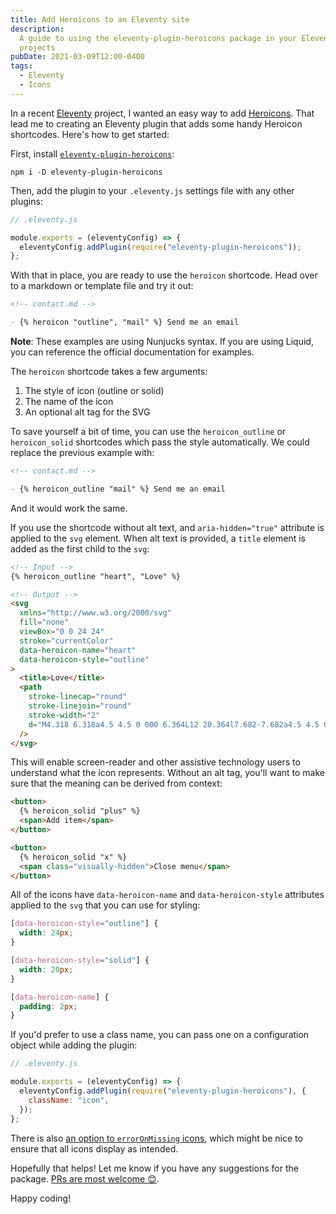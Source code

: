 ```yaml
---
title: Add Heroicons to an Eleventy site
description:
  A guide to using the eleventy-plugin-heroicons package in your Eleventy
  projects
pubDate: 2021-03-09T12:00-0400
tags:
  - Eleventy
  - Icons
---
```


In a recent [Eleventy](https://11ty.dev) project, I wanted an easy way to add
[Heroicons](https://heroicons.com). That lead me to creating an Eleventy plugin
that adds some handy Heroicon shortcodes. Here's how to get started:

First, install
[`eleventy-plugin-heroicons`](https://npm.im/eleventy-plugin-heroicons):

```shell
npm i -D eleventy-plugin-heroicons
```

Then, add the plugin to your `.eleventy.js` settings file with any other
plugins:

```js
// .eleventy.js

module.exports = (eleventyConfig) => {
  eleventyConfig.addPlugin(require("eleventy-plugin-heroicons"));
};
```

With that in place, you are ready to use the `heroicon` shortcode. Head over to
a markdown or template file and try it out:

```md
<!-- contact.md -->

- {% heroicon "outline", "mail" %} Send me an email
```

**Note**: These examples are using Nunjucks syntax. If you are using Liquid, you
can reference the official documentation for examples.

The `heroicon` shortcode takes a few arguments:

1. The style of icon (outline or solid)
2. The name of the icon
3. An optional alt tag for the SVG

To save yourself a bit of time, you can use the `heroicon_outline` or
`heroicon_solid` shortcodes which pass the style automatically. We could replace
the previous example with:

```md
<!-- contact.md -->

- {% heroicon_outline "mail" %} Send me an email
```

And it would work the same.

If you use the shortcode without alt text, and `aria-hidden="true"` attribute is
applied to the `svg` element. When alt text is provided, a `title` element is
added as the first child to the `svg`:

```html
<!-- Input -->
{% heroicon_outline "heart", "Love" %}

<!-- Output -->
<svg
  xmlns="http://www.w3.org/2000/svg"
  fill="none"
  viewBox="0 0 24 24"
  stroke="currentColor"
  data-heroicon-name="heart"
  data-heroicon-style="outline"
>
  <title>Love</title>
  <path
    stroke-linecap="round"
    stroke-linejoin="round"
    stroke-width="2"
    d="M4.318 6.318a4.5 4.5 0 000 6.364L12 20.364l7.682-7.682a4.5 4.5 0 00-6.364-6.364L12 7.636l-1.318-1.318a4.5 4.5 0 00-6.364 0z"
  />
</svg>
```

This will enable screen-reader and other assistive technology users to
understand what the icon represents. Without an alt tag, you'll want to make
sure that the meaning can be derived from context:

```html
<button>
  {% heroicon_solid "plus" %}
  <span>Add item</span>
</button>

<button>
  {% heroicon_solid "x" %}
  <span class="visually-hidden">Close menu</span>
</button>
```

All of the icons have `data-heroicon-name` and `data-heroicon-style` attributes
applied to the `svg` that you can use for styling:

```css
[data-heroicon-style="outline"] {
  width: 24px;
}

[data-heroicon-style="solid"] {
  width: 20px;
}

[data-heroicon-name] {
  padding: 2px;
}
```

If you'd prefer to use a class name, you can pass one on a configuration object
while adding the plugin:

```js
// .eleventy.js

module.exports = (eleventyConfig) => {
  eleventyConfig.addPlugin(require("eleventy-plugin-heroicons"), {
    className: "icon",
  });
};
```

There is also
[an option to `errorOnMissing` icons](https://github.com/SeanMcP/eleventy-plugin-heroicons#configuration),
which might be nice to ensure that all icons display as intended.

Hopefully that helps! Let me know if you have any suggestions for the package.
[PRs are most welcome <e-moji label="smiles">😊</e-moji>](https://github.com/SeanMcP/eleventy-plugin-heroicons/pulls).

Happy coding!

